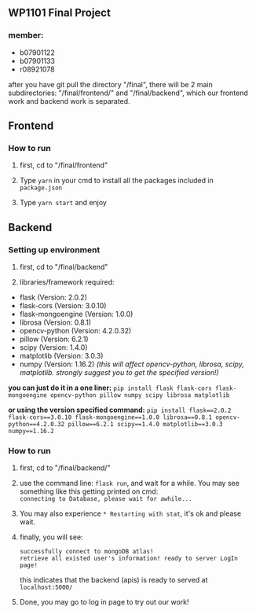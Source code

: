 ## WP1101 Final Project

### member:
- b07901122
- b07901133
- r08921078


after you have git pull the directory "/final", there will be 2 main subdirectories:
"/final/frontend/" and "/final/backend", which our frontend work and backend work is separated.

## Frontend

### How to run
1. first, cd to "/final/frontend"

2. Type ```yarn``` in your cmd to install all the packages included in ```package.json```

3. Type ```yarn start``` and enjoy

## Backend

### Setting up environment

1. first, cd to "/final/backend"

2. libraries/framework required:
- flask (Version: 2.0.2)
- flask-cors (Version: 3.0.10)
- flask-mongoengine (Version: 1.0.0)
- librosa (Version: 0.8.1)
- opencv-python (Version: 4.2.0.32)
- pillow (Version: 6.2.1)
- scipy (Version: 1.4.0)
- matplotlib (Version: 3.0.3)
- numpy (Version: 1.16.2) *(this will affect opencv-python, librosa, scipy, matplotlib. strongly suggest you to get the specified version!)*  
  
**you can just do it in a one liner:**
```pip install flask flask-cors flask-mongoengine opencv-python pillow numpy scipy librosa matplotlib```  
  
**or using the version specified command:**
```pip install flask==2.0.2 flask-cors==3.0.10 flask-mongoengine==1.0.0 librosa==0.8.1 opencv-python==4.2.0.32 pillow==6.2.1 scipy==1.4.0 matplotlib==3.0.3 numpy==1.16.2```

### How to run 

1. first, cd to "/final/backend/"

2. use the command line: ```flask run```, and wait for a while. You may see something like this getting printed on cmd:  
   ```connecting to Database, please wait for awhile...```

3. You may also experience ```* Restarting with stat```, it's ok and please wait.

4. finally, you will see:  
    ```
    successfully connect to mongoDB atlas!  
    retrieve all existed user's information! ready to server LogIn page!
    ```
    this indicates that the backend (apis) is ready to served at ```localhost:5000/```

5. Done, you may go to log in page to try out our work!
